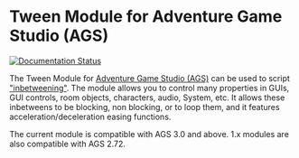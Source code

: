 # Tween Module for Adventure Game Studio (AGS)

[![Documentation Status](https://readthedocs.org/projects/ags-tween/badge/?version=latest)](http://ags-tween.readthedocs.io/en/latest/?badge=latest)

The Tween Module for [Adventure Game Studio (AGS)](http://www.adventuregamestudio.co.uk/)
can be used to script ["inbetweening"](https://en.wikipedia.org/wiki/Inbetweening). The module allows you to control many properties in GUIs, GUI controls, room objects, characters, audio, System, etc.
It allows these inbetweens to be blocking, non blocking, or to loop them, and it features
acceleration/deceleration easing functions.

The current module is compatible with AGS 3.0 and above. 1.x modules are also compatible with AGS 2.72.
